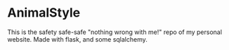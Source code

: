 # AnimalStyle

This is the safety safe-safe "nothing wrong with me!" repo of my personal website. Made with flask, and some sqlalchemy.
